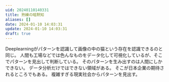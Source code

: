 ```yaml
---
uid: 20240110140331
title: 熟練の暗黙知
aliases: []
date: 2024-01-10 14:03:31
update: 2024-01-10 14:03:31
draft: true
---
```



Deeplearningがパターンを認識して画像の中の猫という存在を認識できるのと同じ。
人間も工場などでは色んなものをデータ化して可視化しているが、そこでパターンを見出して判断している。
そのパターンを生み出すのは人間にしかできない。
データ分析だけではできない領域がある。
そこが日本企業の期待されるところでもある。
複雑すぎる現実社会からパターンを見出す。


[^dxshikou]: https://www.notion.so/ac8a820e0e0241f585e85477e7997724/ DXの思考法 日本経済復活への最強戦略, P163, 西山 圭太,冨山 和彦, 文藝春秋, 2021/04/13
